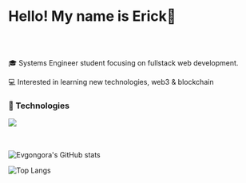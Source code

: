 <h1>Hello! My name is Erick👋</h1>
<br><br/>

<p>🎓 Systems Engineer student focusing on fullstack web development.</p>
<p>💻 Interested in learning new technologies, web3 & blockchain</p>

<div>
  <h3>🚀 Technologies</h3>
  <img src=https://go-skill-icons.vercel.app/api/icons?i=py,rust,ts,js,html,css,cs,git,nodejs,npm/>
</div>
<br><br/>

![Evgongora's GitHub stats](https://github-readme-stats.vercel.app/api?username=evgongora&show_icons=true&theme=vue-dark)
<div></div>

![Top Langs](https://github-readme-stats.vercel.app/api/top-langs/?username=evgongoralayout=compact)

<!--
**evgongora/evgongora** is a ✨ _special_ ✨ repository because its `README.md` (this file) appears on your GitHub profile.

Here are some ideas to get you started:

- 🔭 I’m currently working on ...
- 🌱 I’m currently learning ...
- 👯 I’m looking to collaborate on ...
- 🤔 I’m looking for help with ...
- 💬 Ask me about ...
- 📫 How to reach me: ...
- 😄 Pronouns: ...
- ⚡ Fun fact: ...
-->
